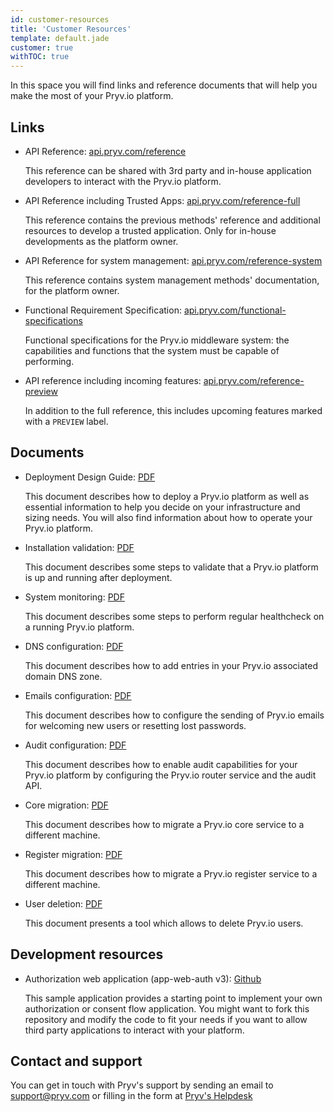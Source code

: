 ```yaml
---
id: customer-resources
title: 'Customer Resources'
template: default.jade
customer: true
withTOC: true
---
```


In this space you will find links and reference documents that will help you make the most of your Pryv.io platform.

## Links

- API Reference: [api.pryv.com/reference](https://api.pryv.com/reference/)

  This reference can be shared with 3rd party and in-house application developers to interact with the Pryv.io platform.

- API Reference including Trusted Apps: [api.pryv.com/reference-full](https://api.pryv.com/reference-full/)

  This reference contains the previous methods' reference and additional resources to develop a trusted application. Only for in-house developments as the platform owner.

- API Reference for system management: [api.pryv.com/reference-system](https://api.pryv.com/reference-system/)

  This reference contains system management methods' documentation, for the platform owner.

- Functional Requirement Specification: [api.pryv.com/functional-specifications](https://api.pryv.com/functional-specifications/)

  Functional specifications for the Pryv.io middleware system: the capabilities and functions that the system must be capable of performing.

- API reference including incoming features: [api.pryv.com/reference-preview](https://api.pryv.com/reference-preview/)

  In addition to the full reference, this includes upcoming features marked with a `PREVIEW` label.

## Documents

- Deployment Design Guide: [PDF](/assets/docs/deployment_design_guide_v6.pdf)

  This document describes how to deploy a Pryv.io platform as well as essential information to help you decide on your infrastructure and sizing needs.
  You will also find information about how to operate your Pryv.io platform.

- Installation validation: [PDF](/assets/docs/20190131-pryv.io-verification-v3.pdf)

  This document describes some steps to validate that a Pryv.io platform is up and running after deployment.

- System monitoring: [PDF](/assets/docs/20190201-API-healthchecks-v4.pdf)

  This document describes some steps to perform regular healthcheck on a running Pryv.io platform.

- DNS configuration: [PDF](/assets/docs/20190501-dns-config-v3.pdf)

  This document describes how to add entries in your Pryv.io associated domain DNS zone.

- Emails configuration: [PDF](/assets/docs/20190508-pryv.io-emails-v4.pdf)

  This document describes how to configure the sending of Pryv.io emails for welcoming new users or resetting lost passwords.

- Audit configuration: [PDF](/assets/docs/20190718-pryv.io-audit-v5.pdf)

  This document describes how to enable audit capabilities for your Pryv.io platform by configuring the Pryv.io router service and the audit API.

- Core migration: [PDF](/assets/docs/20190604-migrate-core-v1.pdf)

  This document describes how to migrate a Pryv.io core service to a different machine.

- Register migration: [PDF](/assets/docs/20190604-migrate-register-v1.pdf)

  This document describes how to migrate a Pryv.io register service to a different machine.

- User deletion: [PDF](/assets/docs/20190919-pryv.io-delete-user-v1.pdf)

  This document presents a tool which allows to delete Pryv.io users.

## Development resources

- Authorization web application (app-web-auth v3): [Github](https://github.com/pryv/app-web-auth3)

  This sample application provides a starting point to implement your own authorization or consent flow application. You might want to fork this repository and modify the code to fit your needs if you want to allow third party applications to interact with your platform.

## Contact and support

You can get in touch with Pryv's support by sending an email to [support@pryv.com](mailto:support@pryv.com) or filling in the form at [Pryv's Helpdesk](http://pryv.com/helpdesk/)

